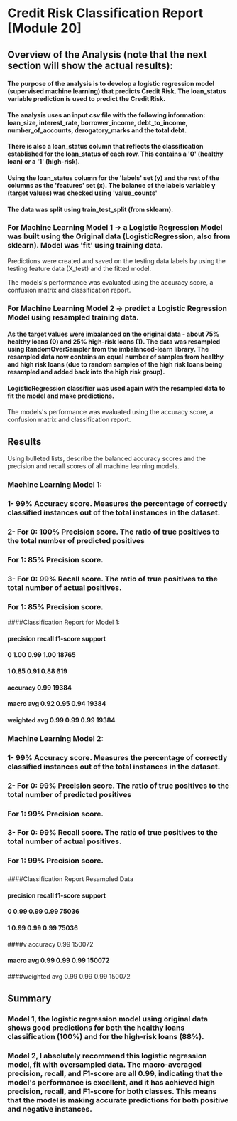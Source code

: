 # Credit Risk Classification Report [Module 20]

## Overview of the Analysis (note that the next section will show the actual results):

#### The purpose of the analysis is to develop a logistic regression model (supervised machine learning) that predicts Credit Risk. The loan_status variable prediction is used to predict the Credit Risk. 

#### The analysis uses an input csv file with the following information: loan_size, interest_rate, borrower_income, debt_to_income, number_of_accounts, derogatory_marks and the total debt.  
#### There is also a loan_status column that reflects the classification established for the loan_status of each row. This contains a '0' (healthy loan) or a '1' (high-risk). 

#### Using the loan_status column for the 'labels' set (y) and the rest of the columns as the 'features' set (x). The balance of the labels variable y (target values) was checked using 'value_counts'  

#### The data was split using train_test_split (from sklearn).

### For Machine Learning Model 1 -> a Logistic Regression Model was built using the Original data (LogisticRegression, also from sklearn). Model was 'fit' using training data.

Predictions were created and saved on the testing data labels by using the testing feature data (X_test) and the fitted model.

The models's performance was evaluated using the accuracy score, a confusion matrix and classification report.

### For Machine Learning Model 2 -> predict a Logistic Regression Model using resampled training data.

#### As the target values were imbalanced on the original data - about 75% healthy loans (0) and 25% high-risk loans (1). The data was resampled using RandomOverSampler from the imbalanced-learn library. The resampled data now contains an equal number of samples from healthy and high risk loans (due to random samples of the high risk loans being resampled and added back into the high risk group). 

#### LogisticRegression classifier was used again with the resampled data to fit the model and make predictions. 

The models's performance was evaluated using the accuracy score, a confusion matrix and classification report.

## Results 

Using bulleted lists, describe the balanced accuracy scores and the precision and recall scores of all machine learning models.

### Machine Learning Model 1: 
###   1-  99% Accuracy score. Measures the percentage of correctly classified instances out of the total instances in the dataset.
###   2- For 0:  100% Precision score. The ratio of true positives to the total number of predicted positives
###      For 1:   85% Precision score.
###   3- For 0:  99% Recall score.   The ratio of true positives to the total number of actual positives.
###      For 1:   85% Precision score.

####Classification Report for Model 1:
####              precision    recall  f1-score   support
####           0       1.00      0.99      1.00     18765
####           1       0.85      0.91      0.88       619
####    accuracy                           0.99     19384
####   macro avg       0.92      0.95      0.94     19384
####  weighted avg       0.99      0.99      0.99     19384

### Machine Learning Model 2:
###   1-  99% Accuracy score. Measures the percentage of correctly classified instances out of the total instances in the dataset.
###   2- For 0:  99% Precision score. The ratio of true positives to the total number of predicted positives
###      For 1:  99% Precision score.
###   3- For 0:  99% Recall score.   The ratio of true positives to the total number of actual positives.
###      For 1:   99% Precision score.
###  
####Classification Report Resampled Data
####              precision    recall  f1-score   support
####           0       0.99      0.99      0.99     75036
####           1       0.99      0.99      0.99     75036
####
####v   accuracy                           0.99    150072
####   macro avg       0.99      0.99      0.99    150072
####weighted avg       0.99      0.99      0.99    150072


## Summary

### Model 1, the logistic regression model using original data shows good predictions for both the healthy loans classification (100%) and for the high-risk loans (88%).

### Model 2, I absolutely recommend this logistic regression model, fit with oversampled data. The macro-averaged precision, recall, and F1-score are all 0.99, indicating that the model's performance is excellent, and it has achieved high precision, recall, and F1-score for both classes. This means that the model is making accurate predictions for both positive and negative instances.

